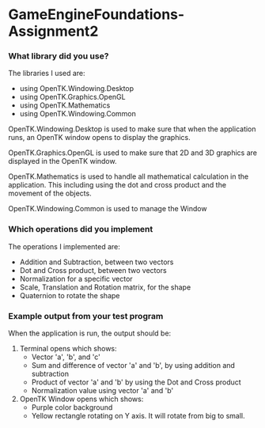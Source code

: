 # GameEngineFoundations-Assignment2

### What library did you use?
The libraries I used are:
  - using OpenTK.Windowing.Desktop
  - using OpenTK.Graphics.OpenGL
  - using OpenTK.Mathematics
  - using OpenTK.Windowing.Common

OpenTK.Windowing.Desktop is used to make sure that when the application runs, an OpenTK window opens to display the graphics. 

OpenTK.Graphics.OpenGL is used to make sure that 2D and 3D graphics are displayed in the OpenTK window.

OpenTK.Mathematics is used to handle all mathematical calculation in the application. This including using the dot and cross product and the movement of the objects.

OpenTK.Windowing.Common is used to manage the Window


### Which operations did you implement
The operations I implemented are:
  - Addition and Subtraction, between two vectors
  - Dot and Cross product, between two vectors
  - Normalization for a specific vector
  - Scale, Translation and Rotation matrix, for the shape
  - Quaternion to rotate the shape


### Example output from your test program
When the application is run, the output should be:
  1) Terminal opens which shows:
      - Vector 'a', 'b', and 'c'
      - Sum and difference of vector 'a' and 'b', by using addition and subtraction
      - Product of vector 'a' and 'b' by using the Dot and Cross product
      - Normalization value using vector 'a' and 'b'
  2) OpenTK Window opens which shows:
      - Purple color background
      - Yellow rectangle rotating on Y axis. It will rotate from big to small. 
